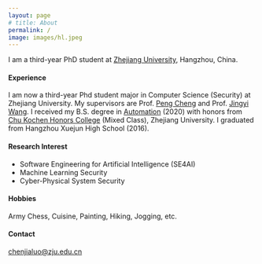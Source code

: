 ```yaml
---
layout: page
# title: About
permalink: /
image: images/hl.jpeg
---
```


I am a third-year PhD student at <span style="color: #0d5ed5;"><a href="https://www.zju.edu.cn/">Zhejiang University</a></span>, Hangzhou, China. 

#### Experience

I am now a third-year Phd student major in Computer Science (Security) at Zhejiang University. My supervisors are Prof. <font color="#0d5ed5">[Peng Cheng](https://person.zju.edu.cn/en/cp#0)</font> and Prof. <font color="#0d5ed5">[Jingyi Wang](https://wang-jingyi.github.io/)</font>. I received my B.S. degree in <font color="#0d5ed5">[Automation](http://www.cse.zju.edu.cn/)</font> (2020) with honors from <font color="#0d5ed5">[Chu Kochen Honors College](http://ckc.zju.edu.cn/ckcen/wbout/list.htm)</font> (Mixed Class), Zhejiang University. I graduated from Hangzhou Xuejun High School (2016). 


<!-- <img align="right" src="images/me2.jpeg" />  -->
<!-- <img style="float: right;" src="images/me2.jpeg">  -->

#### Research Interest

- Software Engineering for Artificial Intelligence (SE4AI)
- Machine Learning Security 
- Cyber-Physical System Security 

#### Hobbies

Army Chess, Cuisine, Painting, Hiking, Jogging, etc. 


#### Contact
<font color="#0d5ed5">[chenjialuo@zju.edu.cn](mailto:chenjialuo@zju.edu.cn)</font>
